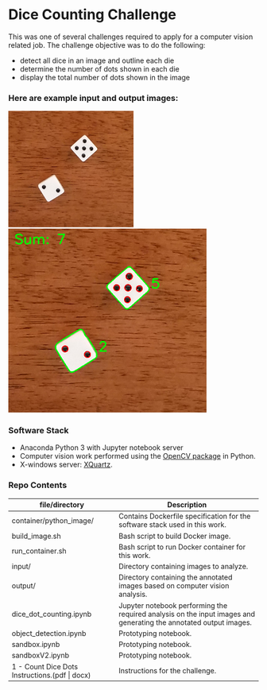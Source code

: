 # Dice Counting Challenge

This was one of several challenges required to apply for a computer vision related job.  The challenge objective was to do the following:
* detect all dice in an image and outline each die
* determine the number of dots shown in each die
* display the total number of dots shown in the image

### Here are example input and output images:
<img src="https://github.com/jimthompson5802/dice_counting/blob/master/input/dice1.png" style="max-width:50%;"  title="Sample Input Image"> <img src="https://github.com/jimthompson5802/dice_counting/blob/master/output/output_dice1.png" width="399" height="370" title="Sample Output Image">

### Software Stack
* Anaconda Python 3 with Jupyter notebook server
* Computer vision work performed using the [OpenCV package](https://github.com/skvark/opencv-python) in Python.  
* X-windows server:  [XQuartz](https://www.xquartz.org).

### Repo Contents
|file/directory|Description|
|--------------|-----------|
|container/python_image/|Contains Dockerfile specification for the software stack used in this work.|
|build_image.sh|Bash script to build Docker image.|
|run_container.sh|Bash script to run Docker container for this work.|
|input/|Directory containing images to analyze.|
|output/|Directory containing the annotated images based on computer vision analysis.|
|dice_dot_counting.ipynb|Jupyter notebook performing the required analysis on the input images and generating the annotated output images.|
|object_detection.ipynb|Prototyping notebook.|
|sandbox.ipynb|Prototyping notebook.|
|sandboxV2.ipynb|Prototyping notebook.|
|1 - Count Dice Dots Instructions.(pdf &#124; docx)|Instructions for the challenge.|





